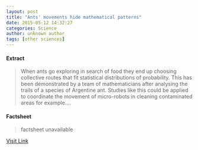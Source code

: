 ```yaml
---
layout: post
title: "Ants' movements hide mathematical patterns"
date: 2015-05-12 14:32:27
categories: Science
author: unknown author
tags: [other sciences]
---
```



#### Extract
>When ants go exploring in search of food they end up choosing collective routes that fit statistical distributions of probability. This has been demonstrated by a team of mathematicians after analysing the trails of a species of Argentine ant. Studies like this could be applied to coordinate the movement of micro-robots in cleaning contaminated areas for example....

#### Factsheet
>factsheet unavailable

[Visit Link](http://phys.org/news350645539.html)



